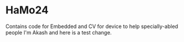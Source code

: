 # HaMo24
Contains code for Embedded and CV for device to help specially-abled people
I'm Akash and here is a test change.